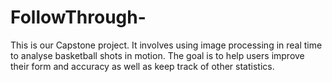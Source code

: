 # FollowThrough-
This is our Capstone project. It involves using image processing in real time to analyse basketball shots in motion. The goal is to help users improve their form and accuracy as well as keep track of other statistics. 
